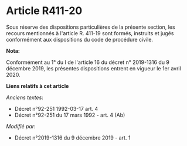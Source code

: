 # Article R411-20

Sous réserve des dispositions particulières de la présente section, les recours mentionnés à l'article R. 411-19 sont formés,
instruits et jugés conformément aux dispositions du code de procédure civile.

**Nota:**

Conformément au 1° du I de l'article 16 du décret n° 2019-1316 du 9 décembre 2019, les présentes dispositions entrent en
vigueur le 1er avril 2020.

**Liens relatifs à cet article**

_Anciens textes_:

  - Décret n°92-251 1992-03-17 art. 4
  - Décret n°92-251 du 17 mars 1992 - art. 4 (Ab)

_Modifié par_:

  - Décret n°2019-1316 du 9 décembre 2019 - art. 1
